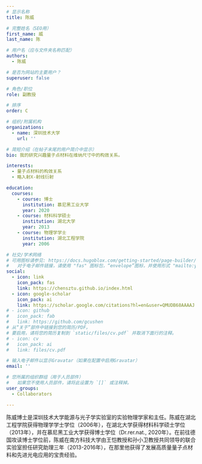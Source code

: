 ```yaml
---
# 显示名称
title: 陈威

# 完整姓名（SEO用）
first_name: 威
last_name: 陈

# 用户名（应与文件夹名称匹配）
authors:
  - 陈威

# 是否为网站的主要用户？
superuser: false

# 角色/职位
role: 副教授

# 排序
order: C

# 组织/附属机构
organizations:
  - name: 深圳技术大学
    url: ''

# 简短介绍（在帖子末尾的用户简介中显示）
bio: 我的研究兴趣量子点材料在维纳尺寸中的构效关系。

interests:
  - 量子点材料的构效关系
  - 略入射X-射线衍射

education:
  courses:
    - course: 博士
      institution: 慕尼黑工业大学
      year: 2020
    - course: 材料科学硕士
      institution: 湖北大学
      year: 2013
    - course: 物理学学士
      institution: 湖北工程学院
      year: 2006

# 社交/学术网络
# 可用图标请参见: https://docs.hugoblox.com/getting-started/page-builder/#icons
#   对于电子邮件链接，请使用 "fas" 图标包，“envelope”图标，并使用形式 "mailto:your-email@example.com" 或 "#contact" 为联系部件链接。
social:
  - icon: link
    icon_pack: fas
    link: https://chensztu.github.io/index.html
  - icon: google-scholar
    icon_pack: ai
    link: https://scholar.google.com/citations?hl=en&user=QMUDB68AAAAJ
# - icon: github
#   icon_pack: fab
#   link: https://github.com/gcushen
# 从“关于”部件中链接到您的简历/PDF。
# 要启用，请将您的简历复制到 `static/files/cv.pdf` 并取消下面行的注释。
# - icon: cv
#   icon_pack: ai
#   link: files/cv.pdf

# 输入电子邮件以显示Gravatar（如果在配置中启用Gravatar）
email: ''

# 您所属的组织群组（用于人员部件）
#   如果您不使用人员部件，请将此设置为 `[]` 或注释掉。
user_groups:
  - Collaborators

---
```


陈威博士是深圳技术大学能源与光子学实验室的实验物理学家和主任。陈威在湖北工程学院获得物理学学士学位（2006年），在湖北大学获得材料科学硕士学位（2013年），并在慕尼黑工业大学获得博士学位（Dr.rer.nat., 2020年）。在前往德国攻读博士学位前，陈威在南方科技大学由王恺教授和孙小卫教授共同领导的联合实验室担任研究助理三年（2013-2016年），在那里他获得了发展高质量量子点材料和先进光电应用的宝贵经验。

